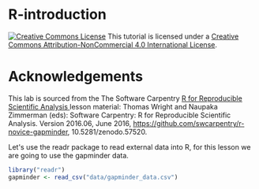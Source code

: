 # R-introduction

<a href="http://creativecommons.org/licenses/by-nc/4.0/" rel="license"><img style="border-width: 0;" src="https://i.creativecommons.org/l/by-nc/4.0/88x31.png" alt="Creative Commons License" /></a>
This tutorial is licensed under a <a href="http://creativecommons.org/licenses/by-nc/4.0/" rel="license">Creative Commons Attribution-NonCommercial 4.0 International License</a>.

# Acknowledgements
This lab is sourced from the The Software Carpentry <a href="https://swcarpentry.github.io/r-novice-gapminder/"> R for Reproducible Scientific Analysis </a> lesson material: Thomas Wright and Naupaka Zimmerman (eds): Software Carpentry: R for Reproducible Scientific Analysis. Version 2016.06, June 2016, https://github.com/swcarpentry/r-novice-gapminder, 10.5281/zenodo.57520.

Let's use the readr package to read external data into R, for this lesson we are going to use the gapminder data.

```R
library("readr")
gapminder <- read_csv("data/gapminder_data.csv")
```
